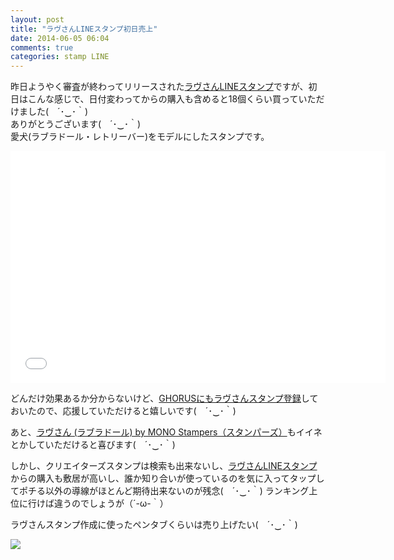 ```yaml
---
layout: post
title: "ラヴさんLINEスタンプ初日売上"
date: 2014-06-05 06:04
comments: true
categories: stamp LINE
---
```


昨日ようやく審査が終わってリリースされた[ラヴさんLINEスタンプ](https://store.line.me/stickershop/detail?packageId=1000854)ですが、初日はこんな感じで、日付変わってからの購入も含めると18個くらい買っていただけました(　´･‿･｀)  
ありがとうございます(　´･‿･｀)  
愛犬(ラブラドール・レトリーバー)をモデルにしたスタンプです。


<iframe height=371 width=600 src="//docs.google.com/spreadsheets/d/1aUnZ1YRlG-ayHbG2g52AU1WXv083oQ6SuBHtVtoVDi4/gviz/chartiframe?oid=1450462305" seamless frameborder=0 scrolling=no></iframe>

どんだけ効果あるか分からないけど、[GHORUSにもラヴさんスタンプ登録](https://ghorus.com/projects/198)しておいたので、応援していただけると嬉しいです(　´･‿･｀)

あと、[ラヴさん (ラブラドール) by MONO Stampers（スタンパーズ）](http://www.stampers.me/stamp/1092)もイイネとかしていただけると喜びます(　´･‿･｀)

しかし、クリエイターズスタンプは検索も出来ないし、[ラヴさんLINEスタンプ](https://store.line.me/stickershop/detail?packageId=1000854)からの購入も敷居が高いし、誰か知り合いが使っているのを気に入ってタップしてポチる以外の導線がほとんど期待出来ないのが残念(　´･‿･｀)
ランキング上位に行けば違うのでしょうが（´-ω-｀）


ラヴさんスタンプ作成に使ったペンタブくらいは売り上げたい(　´･‿･｀)

<a href="http://www.amazon.co.jp/gp/product/B00EUVTVVY/ref=as_li_ss_il?ie=UTF8&camp=247&creative=7399&creativeASIN=B00EUVTVVY&linkCode=as2&tag=mono0926-22"><img border="0" src="http://ws-fe.amazon-adsystem.com/widgets/q?_encoding=UTF8&ASIN=B00EUVTVVY&Format=_SL250_&ID=AsinImage&MarketPlace=JP&ServiceVersion=20070822&WS=1&tag=mono0926-22" ></a><img src="http://ir-jp.amazon-adsystem.com/e/ir?t=mono0926-22&l=as2&o=9&a=B00EUVTVVY" width="1" height="1" border="0" alt="" style="border:none !important; margin:0px !important;" />
